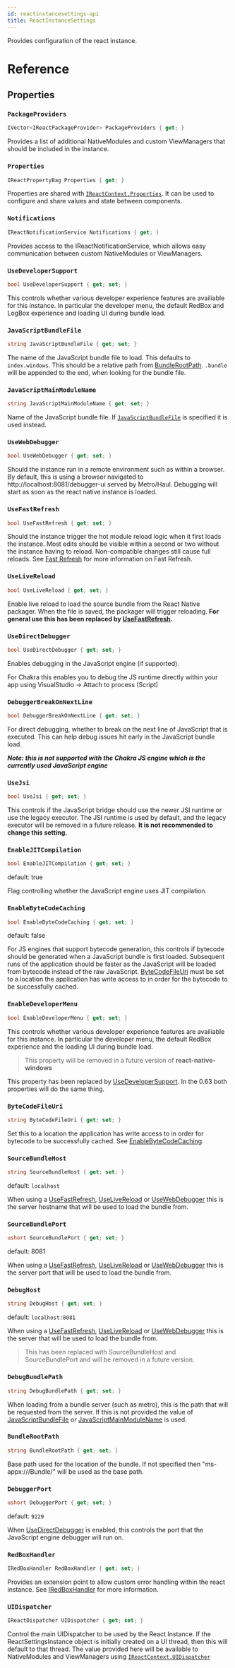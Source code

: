 ```yaml
---
id: reactinstancesettings-api
title: ReactInstanceSettings
---
```


Provides configuration of the react instance.

# Reference

## Properties

### ```PackageProviders```

```csharp
IVector<IReactPackageProvider> PackageProviders { get; }
```

Provides a list of additional NativeModules and custom ViewManagers that should be included in the instance.

### ```Properties```

```csharp
IReactPropertyBag Properties { get; }
```

Properties are shared with [`IReactContext.Properties`](IReactContext-api-windows.md#properties). It can be used to configure and share values and state between components.


### ```Notifications```

```csharp
IReactNotificationService Notifications { get; }
```

Provides access to the IReactNotificationService, which allows easy communication between custom NativeModules or ViewManagers.

### ```UseDeveloperSupport```

```csharp
bool UseDeveloperSupport { get; set; }
```

This controls whether various developer experience features are availiable for this instance.  In particular the developer menu, the default RedBox and LogBox experience and loading UI during bundle load.

### ```JavaScriptBundleFile```

```csharp
string JavaScriptBundleFile { get; set; }
```

The name of the JavaScript bundle file to load.  This defaults to `index.windows`.  This should be a relative path from [BundleRootPath](#bundlerootpath).  `.bundle` will be appended to the end, when looking for the bundle file.


### ```JavaScriptMainModuleName```

```csharp
string JavaScriptMainModuleName { get; set; }
```

Name of the JavaScript bundle file.  If [`JavaScriptBundleFile`](#javascriptbundlefile) is specified it is used instead.

### ```UseWebDebugger```

```csharp
bool UseWebDebugger { get; set; }
```
Should the instance run in a remote environment such as within a browser.
By default, this is using a browser navigated to  http://localhost:8081/debugger-ui served
by Metro/Haul. Debugging will start as soon as the react native instance is loaded.

### ```UseFastRefresh```

```csharp
bool UseFastRefresh { get; set; }
```

Should the instance trigger the hot module reload logic when it first loads the instance.
Most edits should be visible within a second or two without the instance having to reload.
Non-compatible changes still cause full reloads.
See [Fast Refresh](https://reactnative.dev/docs/fast-refresh) for more information on Fast Refresh.

### ```UseLiveReload```

```csharp
bool UseLiveReload { get; set; }
```

Enable live reload to load the source bundle from the React Native packager.
When the file is saved, the packager will trigger reloading.
**For general use this has been replaced by [UseFastRefresh](#usefastrefresh).**

### ```UseDirectDebugger```

```csharp
bool UseDirectDebugger { get; set; }
```

Enables debugging in the JavaScript engine (if supported).  

For Chakra this enables you to debug the JS runtime directly within your app using VisualStudio -> Attach to process (Script)

### ```DebuggerBreakOnNextLine```

```csharp
bool DebuggerBreakOnNextLine { get; set; }
```

For direct debugging, whether to break on the next line of JavaScript that is executed.  This can help debug issues hit early in the JavaScript bundle load.

***Note: this is not supported with the Chakra JS engine which is the currently used JavaScript engine***

### ```UseJsi```

```csharp
bool UseJsi { get; set; }
```

This controls if the JavaScript bridge should use the newer JSI runtime or use the legacy executor.  The JSI runtime is used by default, and the legacy executor will be removed in a future release. **It is not recommended to change this setting.**


### ```EnableJITCompilation```

```csharp
bool EnableJITCompilation { get; set; }
```

default: true

Flag controlling whether the JavaScript engine uses JIT compilation.

### ```EnableByteCodeCaching```

```csharp
bool EnableByteCodeCaching { get; set; }
```

default: false

For JS engines that support bytecode generation, this controls if bytecode should be generated when a JavaScript bundle is first loaded.  Subsequent runs of the application should be faster as the JavaScript will be loaded from bytecode instead of the raw JavaScript.  [ByteCodeFileUri](#bytecodefileuri) must be set to a location the application has write access to in order for the bytecode to be successfully cached.

### ```EnableDeveloperMenu```

```csharp
bool EnableDeveloperMenu { get; set; }
```

This controls whether various developer experience features are availiable for this instance.  In particular the developer menu, the default RedBox experience and the loading UI during bundle load.

> This property will be removed in a future version of **react-native-windows**

This property has been replaced by [UseDeveloperSupport](#usedevelopersupport). In the 0.63 both properties will do the same thing.


### ```ByteCodeFileUri```

```csharp
string ByteCodeFileUri { get; set; }
```

Set this to a location the application has write access to in order for bytecode to be successfully cached. See [EnableByteCodeCaching](#enablebytecodecaching).


### ```SourceBundleHost```

```csharp
string SourceBundleHost { get; set; }
```

default:  `localhost`

When using a [UseFastRefresh](#usefastrefresh), [UseLiveReload](#uselivereload) or [UseWebDebugger](#usewebdebugger) this is the server hostname that will be used to load the bundle from.


### ```SourceBundlePort```

```csharp
ushort SourceBundlePort { get; set; }
```

default: 8081

When using a [UseFastRefresh](#usefastrefresh), [UseLiveReload](#uselivereload) or [UseWebDebugger](#usewebdebugger) this is the server port that will be used to load the bundle from.


### ```DebugHost```

```csharp
string DebugHost { get; set; }
```

default: `localhost:8081`

When using a [UseFastRefresh](#usefastrefresh), [UseLiveReload](#uselivereload) or [UseWebDebugger](#usewebdebugger) this is the server that will be used to load the bundle from.

> This has been replaced with SourceBundleHost and SourceBundlePort and will be removed in a future version.

### ```DebugBundlePath```

```csharp
string DebugBundlePath { get; set; }
```

When loading from a bundle server (such as metro), this is the path that will be requested from the server.  If this is not provided the value of [JavaScriptBundleFile](#javascriptbundlefile) or [JavaScriptMainModuleName](#javascriptmainmodulename) is used.

### ```BundleRootPath```

```csharp
string BundleRootPath { get; set; }
```

Base path used for the location of the bundle.  If not specified then "ms-appx:///Bundle/" will be used as the base path.

### ```DebuggerPort```

```csharp
ushort DebuggerPort { get; set; }
```

default: `9229`

When [UseDirectDebugger](#usedirectdebugger) is enabled, this controls the port that the JavaScript engine debugger will run on.

### ```RedBoxHandler```

```csharp
IRedBoxHandler RedBoxHandler { get; set; }
```

Provides an extension point to allow custom error handling within the react instance. See [IRedBoxHandler](IRedBoxHandler-api-windows.md) for more information.


### ```UIDispatcher```

```csharp
IReactDispatcher UIDispatcher { get; set; }
```

Control the main UIDispatcher to be used by the React Instance.  If the ReactSettingsInstance object is initially created on a UI thread, then this will default to that thread.  The value provided here will be available to NativeModules and ViewManagers using [`IReactContext.UIDispatcher`](IReactContext-api-windows.md#uidispatcher)


<!-- namespace Microsoft.ReactNative
{
    [webhosthidden]
    runtimeclass ReactInstanceSettings 
    {
    ReactInstanceSettings();

    IReactPropertyBag Properties { get; };
    IReactNotificationService Notifications { get; };
    IVector<IReactPackageProvider> PackageProviders { get; };
    Boolean UseDeveloperSupport { get; set; };
    String JavaScriptMainModuleName { get; set; };
    String JavaScriptBundleFile { get; set; };
    Boolean UseWebDebugger { get; set; };
    Boolean UseFastRefresh { get; set; };
    Boolean UseLiveReload { get; set; };
    Boolean UseDirectDebugger { get; set; };
    Boolean DebuggerBreakOnNextLine { get; set; };
    Boolean UseJsi { get; set; };
    Boolean EnableJITCompilation { get; set; };
    Boolean EnableByteCodeCaching { get; set; };
    Boolean EnableDeveloperMenu { get; set; };
    String ByteCodeFileUri { get; set; };
    String DebugHost { get; set; };
    String DebugBundlePath { get; set; };
    String BundleRootPath { get; set; };
    UInt16 DebuggerPort { get; set; };
    IRedBoxHandler RedBoxHandler { get; set; };
    IReactDispatcher UIDispatcher { get; set; };
    String SourceBundleHost { get; set; };
    UInt16 SourceBundlePort { get; set; };
    }
} -->
